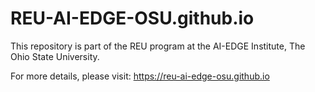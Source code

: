 # REU-AI-EDGE-OSU.github.io
This repository is part of the REU program at the AI-EDGE Institute, The Ohio State University.

For more details, please visit:
https://reu-ai-edge-osu.github.io
